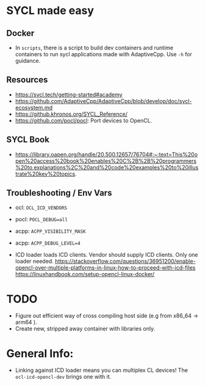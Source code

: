 # SYCL made easy

## Docker

* In `scripts`, there is a script to build dev containers and runtime containers to run sycl applications made with AdaptiveCpp. Use `-h` for guidance.
 
## Resources

* https://sycl.tech/getting-started#academy
* https://github.com/AdaptiveCpp/AdaptiveCpp/blob/develop/doc/sycl-ecosystem.md
* https://github.khronos.org/SYCL_Reference/
* https://github.com/pocl/pocl: Port devices to OpenCL.

## SYCL Book

* https://library.oapen.org/handle/20.500.12657/76704#:~:text=This%20open%20access%20book%20enables%20C%2B%2B%20programmers%20to,explanations%2C%20and%20code%20examples%20to%20illustrate%20key%20topics.

## Troubleshooting / Env Vars

- ocl: `OCL_ICD_VENDORS`
- pocl: `POCL_DEBUG=all`
- acpp: `ACPP_VISIBILITY_MASK`
- acpp: `ACPP_DEBUG_LEVEL=4`

- ICD loader loads ICD clients. Vendor should supply ICD clients. Only one loader needed.
https://stackoverflow.com/questions/36951200/enable-opencl-over-multiple-platforms-in-linux-how-to-proceed-with-icd-files
https://linuxhandbook.com/setup-opencl-linux-docker/

# TODO
- Figure out efficient way of cross compiling host side (e.g from x86_64 -> arm64 ).
- Create new, stripped away container with libraries only.

# General Info:
- Linking against ICD loader means you can multiplex CL devices! The `ocl-icd-opencl-dev` brings one with it.
